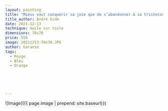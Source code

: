 ```yaml
---
layout: painting
title: "Mieux vaut conquérir sa joie que de s’abandonner à sa tristesse." 
title_author: André Gide     
date: 2021-12-13
technique: Huile sur toile
dimensions: 70x70
price: 550
image: 20211213-70x70.JPG
author: Garanse
tags:
  - Rouge
  - Bleu
  - Orange
  
  
  
  
  
---
```

![Image]({{ page.image | prepend: site.baseurl}})

